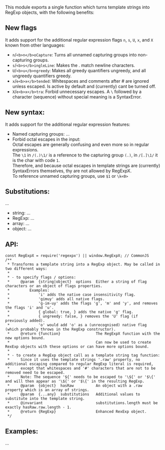 This module exports a single function which turns template strings into RegExp objects, with the following benefits:

## New flags
It adds support for the additional regular expression flags `n`, `s`, `U`, `x`, and `X` known from other languages:
- `n`/`<b>n</b>oCapture`: Turns all unnamed capturing groups into non-capturing groups.
- `s`/`<b>s</b>ingleLine`: Makes the . match newline characters.
- `U`/`<b>u</b>ngreedy`: Makes all greedy quantifiers ungreedy, and all ungreedy quantifiers greedy.
- `x`/`e<b>x</b>tended`: Whitespaces and comments after # are ignored unless escaped. Is active by default and (currently) cant be turned off.
- `X`/`e<b>x</b>tra`: Forbid unnecessary escapes. A `\` followed by a character (sequence) without special meaning is a SyntaxError.

## New syntax:
It adds support for the additional regular expression features:
- Named capturing groups: ...
- Forbid octal escapes in the input:
    <BR>Octal escapes are generally confusing and even more so in regular expressions.
    <BR>The `\1` in `/(.)\1/` is a reference to the capturing group `(.)`, in `/[.]\1/` it is the char with code `1`.
    <BR>Therefore, and because octal escapes in template strings are (currently) SyntaxErrors themselves, thy are not allowed by RegExpX.
    <BR>To reference unnamed capturing groups, use `$1` or `\k<0>`

## Substitutions:
...
- string: ...
- RegExp: ...
- array: ...
- object: ...

## API:
```
const RegExpX = require('regexpx') || window.RegExpX; // CommonJS
/**
 * Transforms a template string into a RegExp object. May be called in two different ways:
 *
 * - to specify flags / options:
 *     @param  {string|object}  options  Either a string of flag characters or an object of flags properties.
 *         Examples:
 *             'i' adds the native case insensitivity flag.
 *             'gimuy' adds all native flags.
 *             'g-im-uy' adds the flags 'g', 'm' and 'y', and removes the flags 'i' and 'u'.
 *             { global: true, } adds the native 'g' flag.
 *             { ungreedy: false, } removes the 'U' flag (if previously added).
 *             'o' would add 'o' as a (unrecognised) native flag (which probably throws in the RegExp constructor).
 *     @return {function}                The RegExpX function with the new options bound.
 *                                       Can now be used to create RexExp objects with these options or can have more options bound.
 *
 * - to create a RegExp object call as a template string tag function:
 *     Since it uses the template strings '.raw' property, no additional escaping compared to regular RegExp literal is required,
 *     except that whitespaces and '#' characters that are not to be removed need to be escaped.
 *     Note: The sequence '${' needs to be escaped to '\${' or '$\{' and will then appear as '\${' or '$\{' in the resulting RegExp.
 *     @param  {object}  hasRaw          An object with a .raw property which is an array of strings.
 *     @param  {...any}  substitutions   Additional values to substitute into the template string.
 *     @invariant                        substitutions.length must be exactly hasRaw.raw.length - 1.
 *     @return {RegExp}                  Enhanced RexExp object.
 */
```

## Examples:
...
